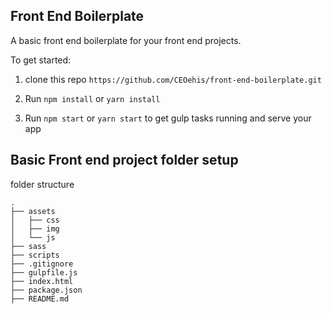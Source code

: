 ## Front End Boilerplate

A basic front end boilerplate for your front end projects.

To get started:
1. clone this repo
`https://github.com/CEOehis/front-end-boilerplate.git`

2. Run `npm install` or `yarn install`

3. Run `npm start` or `yarn start` to get gulp tasks running and serve your app


## Basic Front end project folder setup 

folder structure

```
.
├── assets
│   ├── css
│   ├── img
│   └── js
├── sass
├── scripts
├── .gitignore
├── gulpfile.js
├── index.html
├── package.json
├── README.md

```